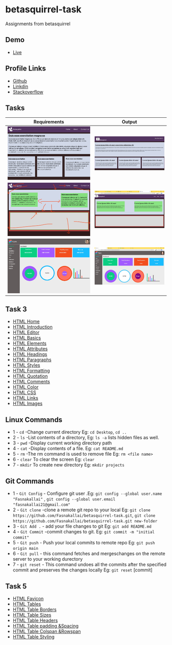 # betasquirrel-task

Assignments from betasquirrel

## Demo

- [Live](https://fasnakallai.github.io/betasquirrel-task/)

## Profile Links

- [Github](http://github.com/Fasnakallai)
- [Linkdin](www.linkedin.com/in/fasna-k-53b089266)
- [Stackoverflow](https://stackoverflow.com/users/21204663/fasna-kallai)

## Tasks

| Requirements                | Output                         |
| --------------------------- | ------------------------------ |
| ![task1](images/task1.jpg)  | ![task-1](images/task1out.jpg) |
| ![task-2](images/task2.jpg) | ![task-2](images/task2out.jpg) |
| ![task-4](images/task4.jpg) | ![task-4](images/task4out.jpg) |

## Task 3

- [HTML Home](https://www.w3schools.com/html/default.asp)
- [HTML Introduction](https://www.w3schools.com/html/html_intro.asp)
- [HTML Editor](https://www.w3schools.com/html/html_editors.asp)
- [HTML Basics](https://www.w3schools.com/html/html_basic.asp)
- [HTML Elements](https://www.w3schools.com/html/html_elements.asp)
- [HTML Attributes](https://www.w3schools.com/html/html_attributes.asp)
- [HTML Headings](https://www.w3schools.com/html/html_headings.asp)
- [HTML Paragraphs](https://www.w3schools.com/html/html_paragraphs.asp)
- [HTML Styles](https://www.w3schools.com/html/html_styles.asp)
- [HTML Formatting](https://www.w3schools.com/html/html_formatting.asp)
- [HTML Quotation](https://www.w3schools.com/html/html_quotation.asp)
- [HTML Comments](https://www.w3schools.com/html/html_comments.asp)
- [HTML Color](https://www.w3schools.com/html/html_color.asp)
- [HTML CSS](https://www.w3schools.com/html/html_css.asp)
- [HTML Links](https://www.w3schools.com/html/html_links.asp)
- [HTML Images](https://www.w3schools.com/html/html_images.asp)

## Linux Commands

- 1 - `cd` -Change current directory Eg: `cd Desktop`, `cd ..`
- 2 - `ls` -List contents of a directory, Eg: `ls -a` lists hidden files as well.
- 3 - `pwd` -Display current working directory path
- 4 - `cat` -Display contents of a file. Eg: `cat README.md`
- 5 - `rm` -The rm command is used to remove file Eg: `rm <file name>`
- 6 - `clear` To clear the screen Eg: `clear`
- 7 - `mkdir` To create new directory Eg: `mkdir projects`

## Git Commands

- 1 - `Git Config` - Configure git user .Eg: `git config --global user.name "Fasnakallai"` , `git config --global user.email "fasnakallai21@gmail.com"`
- 2 - `Git clone` -clone a remote git repo to your local Eg: `git clone https://github.com/Fasnakallai/betasquirrel-task.git`, `git clone https://github.com/Fasnakallai/betasquirrel-task.git new-folder`
- 3 - `Git Add .` - add your file changes to git Eg: `git add README.md`
- 4 - `Git Commit` -commit changes to git. Eg: `git commit -m "initial commit"`
- 5 - `Git push` - Push your local commits to remote repo Eg: `git push origin main`
- 6 - `Git pull` - this command fetches and mergeschanges on the remote server to your working durectory
- 7 - `git reset` - This command undoes all the commits after the specified commit and preserves the changes locally Eg: `git reset` [commit]

## Task 5

- [HTML Favicon](https://www.w3schools.com/html/html_favicon.asp)
- [HTML Tables](https://www.w3schools.com/html/html_tables.asp)
- [HTML Table Borders](https://www.w3schools.com/html/html_Tableborders.asp)
- [HTML Table Sizes](https://www.w3schools.com/html/html_tablesizes.asp)
- [HTML Table Headers](https://www.w3schools.com/html/html_tableheaders.asp)
- [HTML Table padding &Spacing](https://www.w3schools.com/html/html_tablepadding&spacing.asp)
- [HTML Table Colspan &Rowspan](https://www.w3schools.com/html/html_tablecolspan&rowspan.asp)
- [HTML Table Styling](https://www.w3schools.com/html/html_tablestyling.asp)
